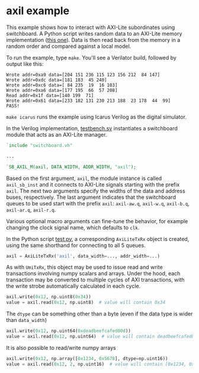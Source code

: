 # axil example

This example shows how to interact with AXI-Lite subordinates using switchboard.  A Python script writes random data to an AXI-Lite memory implementation ([this one](https://github.com/alexforencich/verilog-axi/blob/master/rtl/axil_ram.v)).  Data is then read back from the memory in a random order and compared against a local model.

To run the example, type `make`.  You'll see a Verilator build, followed by output like this:

```text
Wrote addr=0xa9 data=[204 151 236 115 123 156 212  84 147]
Wrote addr=0xdc data=[181 183  45 240]
Wrote addr=0xc6 data=[ 84 235  19  16 103]
Wrote addr=0xa6 data=[177 195  66  57 208]
Read addr=0x1f data=[140 199  71]
Wrote addr=0x61 data=[233 182 131 230 213 188  23 178  44  99]
PASS!
```

`make icarus` runs the example using Icarus Verilog as the digital simulator.

In the Verilog implementation, [testbench.sv](testbench.sv) instantiates a switchboard module that acts as an AXI-Lite manager.

```verilog
`include "switchboard.vh"

...

`SB_AXIL_M(axil, DATA_WIDTH, ADDR_WIDTH, "axil");
```

Based on the first argument, `axil`, the module instance is called `axil_sb_inst` and it connects to AXI-Lite signals starting with the prefix `axil`.  The next two arguments specify the widths of the data and address buses, respectively.  The last argument indicates that the switchboard queues to be used start with the prefix `axil`: `axil-aw.q`, `axil-w.q`, `axil-b.q`, `axil-ar.q`, `axil-r.q`.

Various optional macro arguments can fine-tune the behavior, for example changing the clock signal name, which defaults to `clk`.

In the Python script [test.py](test.py), a corresponding `AxiLiteTxRx` object is created, using the same shorthand for connecting to all 5 queues.

```python
axil = AxiLiteTxRx('axil', data_width=..., addr_width=...)
```

As with `UmiTxRx`, this object may be used to issue read and write transactions involving numpy scalars and arrays.  Under the hood, each transaction may be converted to multiple cycles of AXI transactions, with the write strobe automatically calculated in each cycle.

```python
axil.write(0x12, np.uint8(0x34))
value = axil.read(0x12, np.uint8)  # value will contain 0x34
```

The `dtype` can be something other than a byte (even if the data type is wider than `data_width`)

```python
axil.write(0x12, np.uint64(0xdeadbeefcafed00d))
value = axil.read(0x12, np.uint64)  # value will contain deadbeefcafed00d
```

It is also possible to read/write numpy arrays

```python
axil.write(0x12, np.array([0x1234, 0x5678], dtype=np.uint16))
value = axil.read(0x12, 2, np.uint16)  # value will contain [0x1234, 0x5678]
```
